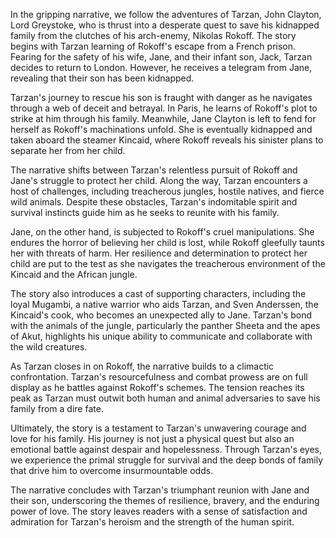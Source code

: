In the gripping narrative, we follow the adventures of Tarzan, John Clayton, Lord Greystoke, who is thrust into a desperate quest to save his kidnapped family from the clutches of his arch-enemy, Nikolas Rokoff. The story begins with Tarzan learning of Rokoff's escape from a French prison. Fearing for the safety of his wife, Jane, and their infant son, Jack, Tarzan decides to return to London. However, he receives a telegram from Jane, revealing that their son has been kidnapped.

Tarzan's journey to rescue his son is fraught with danger as he navigates through a web of deceit and betrayal. In Paris, he learns of Rokoff's plot to strike at him through his family. Meanwhile, Jane Clayton is left to fend for herself as Rokoff's machinations unfold. She is eventually kidnapped and taken aboard the steamer Kincaid, where Rokoff reveals his sinister plans to separate her from her child.

The narrative shifts between Tarzan's relentless pursuit of Rokoff and Jane's struggle to protect her child. Along the way, Tarzan encounters a host of challenges, including treacherous jungles, hostile natives, and fierce wild animals. Despite these obstacles, Tarzan's indomitable spirit and survival instincts guide him as he seeks to reunite with his family.

Jane, on the other hand, is subjected to Rokoff's cruel manipulations. She endures the horror of believing her child is lost, while Rokoff gleefully taunts her with threats of harm. Her resilience and determination to protect her child are put to the test as she navigates the treacherous environment of the Kincaid and the African jungle.

The story also introduces a cast of supporting characters, including the loyal Mugambi, a native warrior who aids Tarzan, and Sven Anderssen, the Kincaid's cook, who becomes an unexpected ally to Jane. Tarzan's bond with the animals of the jungle, particularly the panther Sheeta and the apes of Akut, highlights his unique ability to communicate and collaborate with the wild creatures.

As Tarzan closes in on Rokoff, the narrative builds to a climactic confrontation. Tarzan's resourcefulness and combat prowess are on full display as he battles against Rokoff's schemes. The tension reaches its peak as Tarzan must outwit both human and animal adversaries to save his family from a dire fate.

Ultimately, the story is a testament to Tarzan's unwavering courage and love for his family. His journey is not just a physical quest but also an emotional battle against despair and hopelessness. Through Tarzan's eyes, we experience the primal struggle for survival and the deep bonds of family that drive him to overcome insurmountable odds.

The narrative concludes with Tarzan's triumphant reunion with Jane and their son, underscoring the themes of resilience, bravery, and the enduring power of love. The story leaves readers with a sense of satisfaction and admiration for Tarzan's heroism and the strength of the human spirit.